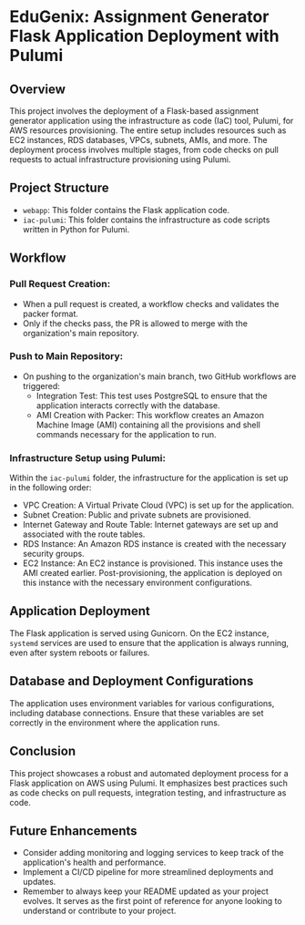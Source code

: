 # EduGenix: Assignment Generator Flask Application Deployment with Pulumi

## Overview

This project involves the deployment of a Flask-based assignment generator application using the infrastructure as code (IaC) tool, Pulumi, for AWS resources provisioning. The entire setup includes resources such as EC2 instances, RDS databases, VPCs, subnets, AMIs, and more. The deployment process involves multiple stages, from code checks on pull requests to actual infrastructure provisioning using Pulumi.

## Project Structure

- `webapp`: This folder contains the Flask application code.
- `iac-pulumi`: This folder contains the infrastructure as code scripts written in Python for Pulumi.

## Workflow

### Pull Request Creation:

- When a pull request is created, a workflow checks and validates the packer format.
- Only if the checks pass, the PR is allowed to merge with the organization's main repository.

### Push to Main Repository:

- On pushing to the organization's main branch, two GitHub workflows are triggered:
  - Integration Test: This test uses PostgreSQL to ensure that the application interacts correctly with the database.
  - AMI Creation with Packer: This workflow creates an Amazon Machine Image (AMI) containing all the provisions and shell commands necessary for the application to run.

### Infrastructure Setup using Pulumi:

Within the `iac-pulumi` folder, the infrastructure for the application is set up in the following order:

- VPC Creation: A Virtual Private Cloud (VPC) is set up for the application.
- Subnet Creation: Public and private subnets are provisioned.
- Internet Gateway and Route Table: Internet gateways are set up and associated with the route tables.
- RDS Instance: An Amazon RDS instance is created with the necessary security groups.
- EC2 Instance: An EC2 instance is provisioned. This instance uses the AMI created earlier. Post-provisioning, the application is deployed on this instance with the necessary environment configurations.

## Application Deployment

The Flask application is served using Gunicorn. On the EC2 instance, `systemd` services are used to ensure that the application is always running, even after system reboots or failures.

## Database and Deployment Configurations

The application uses environment variables for various configurations, including database connections. Ensure that these variables are set correctly in the environment where the application runs.

## Conclusion

This project showcases a robust and automated deployment process for a Flask application on AWS using Pulumi. It emphasizes best practices such as code checks on pull requests, integration testing, and infrastructure as code.

## Future Enhancements

- Consider adding monitoring and logging services to keep track of the application's health and performance.
- Implement a CI/CD pipeline for more streamlined deployments and updates.
- Remember to always keep your README updated as your project evolves. It serves as the first point of reference for anyone looking to understand or contribute to your project.